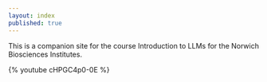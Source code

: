 ```yaml
---
layout: index
published: true
---
```


This is a companion site for the course Introduction to LLMs for the Norwich Biosciences Institutes.

{% youtube cHPGC4p0-0E %}